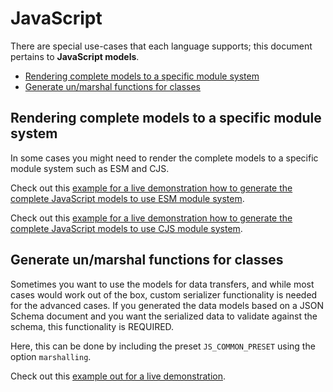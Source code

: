 # JavaScript
There are special use-cases that each language supports; this document pertains to **JavaScript models**.

<!-- toc is generated with GitHub Actions do not remove toc markers -->

<!-- toc -->

- [Rendering complete models to a specific module system](#rendering-complete-models-to-a-specific-module-system)
- [Generate un/marshal functions for classes](#generate-unmarshal-functions-for-classes)

<!-- tocstop -->

## Rendering complete models to a specific module system
In some cases you might need to render the complete models to a specific module system such as ESM and CJS.

Check out this [example for a live demonstration how to generate the complete JavaScript models to use ESM module system](../../examples/javascript-use-esm).

Check out this [example for a live demonstration how to generate the complete JavaScript models to use CJS module system](../../examples/javascript-use-cjs).


## Generate un/marshal functions for classes

Sometimes you want to use the models for data transfers, and while most cases would work out of the box, custom serializer functionality is needed for the advanced cases. If you generated the data models based on a JSON Schema document and you want the serialized data to validate against the schema, this functionality is REQUIRED.

Here, this can be done by including the preset `JS_COMMON_PRESET` using the option `marshalling`.

Check out this [example out for a live demonstration]().
